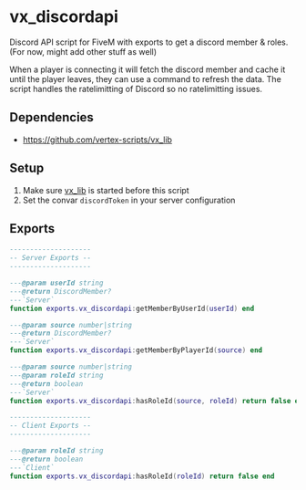 # vx_discordapi
Discord API script for FiveM with exports to get a discord member & roles. (For now, might add other stuff as well)

When a player is connecting it will fetch the discord member and cache it until the player leaves, they can use a command to refresh the data.
The script handles the ratelimitting of Discord so no ratelimitting issues.

## Dependencies
* https://github.com/vertex-scripts/vx_lib

## Setup

1. Make sure [vx_lib](https://github.com/vertex-scripts/vx_lib) is started before this script
2. Set the convar `discordToken` in your server configuration

## Exports

```lua
--------------------
-- Server Exports --
--------------------

---@param userId string
---@return DiscordMember?
---`Server`
function exports.vx_discordapi:getMemberByUserId(userId) end

---@param source number|string
---@return DiscordMember?
---`Server`
function exports.vx_discordapi:getMemberByPlayerId(source) end

---@param source number|string
---@param roleId string
---@return boolean
---`Server`
function exports.vx_discordapi:hasRoleId(source, roleId) return false end

--------------------
-- Client Exports --
--------------------

---@param roleId string
---@return boolean
---`Client`
function exports.vx_discordapi:hasRoleId(roleId) return false end
```

